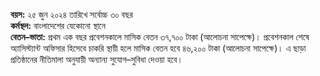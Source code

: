 **বয়স:** ২৫ জুন ২০২৪ তারিখে সর্বোচ্চ ৩০ বছর  
**কর্মস্থল:** বাংলাদেশের যেকোনো স্থানে  
**বেতন–ভাতা:** প্রথম এক বছর প্রবেশনকালে মাসিক বেতন ৩৭,৭০০ টাকা (আলোচনা সাপেক্ষে)। প্রবেশনকাল শেষে অ্যাসিস্ট্যান্ট অফিসার হিসেবে চাকরি স্থায়ী হলে মাসিক বেতন হবে ৪৬,২০০ টাকা (আলোচনা সাপেক্ষে)। এ ছাড়া প্রতিষ্ঠানের নীতিমালা অনুযায়ী অন্যান্য সুযোগ–সুবিধা দেওয়া হবে।
